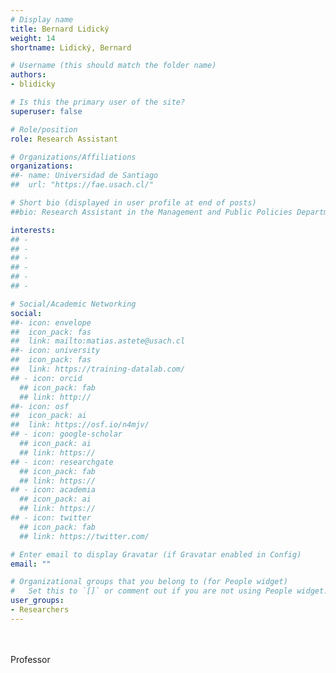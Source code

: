 ```yaml
---
# Display name
title: Bernard Lidický
weight: 14
shortname: Lidický, Bernard

# Username (this should match the folder name)
authors:
- blidicky

# Is this the primary user of the site?
superuser: false

# Role/position
role: Research Assistant

# Organizations/Affiliations
organizations:
##- name: Universidad de Santiago
##  url: "https://fae.usach.cl/"

# Short bio (displayed in user profile at end of posts)
##bio: Research Assistant in the Management and Public Policies Department at the Faculty of Administration and Economics at the Universidad de Santiago de Chile (USACH).

interests:
## -
## -
## -
## -
## -
## -

# Social/Academic Networking
social:
##- icon: envelope
##  icon_pack: fas
##  link: mailto:matias.astete@usach.cl
##- icon: university
##  icon_pack: fas
##  link: https://training-datalab.com/
## - icon: orcid
  ## icon_pack: fab
  ## link: http://
##- icon: osf
##  icon_pack: ai
##  link: https://osf.io/n4mjv/
## - icon: google-scholar
  ## icon_pack: ai
  ## link: https://
## - icon: researchgate
  ## icon_pack: fab
  ## link: https://
## - icon: academia
  ## icon_pack: ai
  ## link: https://
## - icon: twitter
  ## icon_pack: fab
  ## link: https://twitter.com/

# Enter email to display Gravatar (if Gravatar enabled in Config)
email: ""

# Organizational groups that you belong to (for People widget)
#   Set this to `[]` or comment out if you are not using People widget.
user_groups:
- Researchers
---
```


\
\
Professor